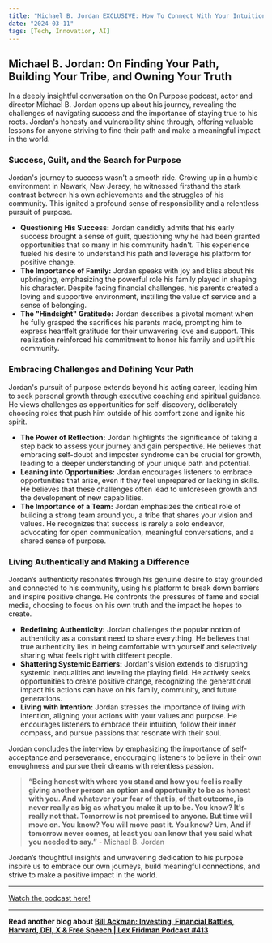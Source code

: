 ```yaml
---
title: "Michael B. Jordan EXCLUSIVE: How To Connect With Your Intuition & Focus On Your Path"
date: "2024-03-11"
tags: [Tech, Innovation, AI]
---
```


## Michael B. Jordan: On Finding Your Path, Building Your Tribe, and Owning Your Truth

In a deeply insightful conversation on the On Purpose podcast, actor and director Michael B. Jordan opens up about his journey, revealing the challenges of navigating success and the importance of staying true to his roots. Jordan's honesty and vulnerability shine through, offering valuable lessons for anyone striving to find their path and make a meaningful impact in the world.

###  Success, Guilt, and the Search for Purpose 

Jordan's journey to success wasn't a smooth ride. Growing up in a humble environment in Newark, New Jersey, he witnessed firsthand the stark contrast between his own achievements and the struggles of his community. This ignited a profound sense of responsibility and a relentless pursuit of purpose.

* **Questioning His Success:**  Jordan candidly admits that his early success brought a sense of guilt, questioning why he had been granted opportunities that so many in his community hadn't. This experience fueled his desire to understand his path and leverage his platform for positive change.
* **The Importance of Family:** Jordan speaks with joy and bliss about his upbringing, emphasizing the powerful role his family played in shaping his character. Despite facing financial challenges, his parents created a loving and supportive environment, instilling the value of service and a sense of belonging. 
* **The "Hindsight" Gratitude:** Jordan describes a pivotal moment when he fully grasped the sacrifices his parents made, prompting him to express heartfelt gratitude for their unwavering love and support. This realization reinforced his commitment to honor his family and uplift his community.

### Embracing Challenges and Defining Your Path

Jordan's pursuit of purpose extends beyond his acting career, leading him to seek personal growth through executive coaching and spiritual guidance. He views challenges as opportunities for self-discovery, deliberately choosing roles that push him outside of his comfort zone and ignite his spirit.

* **The Power of Reflection:** Jordan highlights the significance of taking a step back to assess your journey and gain perspective. He believes that embracing self-doubt and imposter syndrome can be crucial for growth, leading to a deeper understanding of your unique path and potential.
* **Leaning into Opportunities:**  Jordan encourages listeners to embrace opportunities that arise, even if they feel unprepared or lacking in skills. He believes that these challenges often lead to unforeseen growth and the development of new capabilities. 
* **The Importance of a Team:**  Jordan emphasizes the critical role of building a strong team around you, a tribe that shares your vision and values. He recognizes that success is rarely a solo endeavor, advocating for open communication, meaningful conversations, and a shared sense of purpose.

### Living Authentically and Making a Difference

Jordan’s authenticity resonates through his genuine desire to stay grounded and connected to his community, using his platform to break down barriers and inspire positive change. He confronts the pressures of fame and social media, choosing to focus on his own truth and the impact he hopes to create.

* **Redefining Authenticity:**  Jordan challenges the popular notion of authenticity as a constant need to share everything. He believes that true authenticity lies in being comfortable with yourself and selectively sharing what feels right with different people. 
* **Shattering Systemic Barriers:** Jordan's vision extends to disrupting systemic inequalities and leveling the playing field. He actively seeks opportunities to create positive change, recognizing the generational impact his actions can have on his family, community, and future generations.
* **Living with Intention:**  Jordan stresses the importance of living with intention, aligning your actions with your values and purpose. He encourages listeners to embrace their intuition, follow their inner compass, and pursue passions that resonate with their soul.

Jordan concludes the interview by emphasizing the importance of self-acceptance and perseverance, encouraging listeners to believe in their own enoughness and pursue their dreams with relentless passion. 

> **“Being honest with where you stand and how you feel is really giving another person an option and opportunity to be as honest with you. And whatever your fear of that is, of that outcome, is never really as big as what you make it up to be. You know? It's really not that. Tomorrow is not promised to anyone. But time will move on. You know? You will move past it. You know? Um, And if tomorrow never comes, at least you can know that you said what you needed to say.”** - Michael B. Jordan

Jordan’s thoughtful insights and unwavering dedication to his purpose inspire us to embrace our own journeys, build meaningful connections, and strive to make a positive impact in the world.

---

<a href="https://youtube.com/watch?v=FlibCSZ93gM" target="_blank">Watch the podcast here!</a>


---

**Read another blog about [Bill Ackman: Investing, Financial Battles, Harvard, DEI, X & Free Speech | Lex Fridman Podcast #413](./20240220-billackman-lexfridman)**